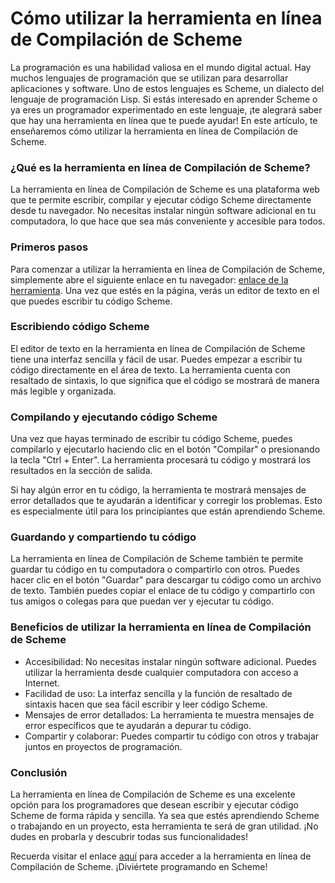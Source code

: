 Cómo utilizar la herramienta en línea de Compilación de Scheme
==============================================================

La programación es una habilidad valiosa en el mundo digital actual. Hay muchos lenguajes de programación que se utilizan para desarrollar aplicaciones y software. Uno de estos lenguajes es Scheme, un dialecto del lenguaje de programación Lisp. Si estás interesado en aprender Scheme o ya eres un programador experimentado en este lenguaje, ¡te alegrará saber que hay una herramienta en línea que te puede ayudar! En este artículo, te enseñaremos cómo utilizar la herramienta en línea de Compilación de Scheme.

### ¿Qué es la herramienta en línea de Compilación de Scheme?

La herramienta en línea de Compilación de Scheme es una plataforma web que te permite escribir, compilar y ejecutar código Scheme directamente desde tu navegador. No necesitas instalar ningún software adicional en tu computadora, lo que hace que sea más conveniente y accesible para todos.

### Primeros pasos

Para comenzar a utilizar la herramienta en línea de Compilación de Scheme, simplemente abre el siguiente enlace en tu navegador: [enlace de la herramienta](https://www.onlinecalculatorsfree.com/es/tools/compile-scheme-online.html). Una vez que estés en la página, verás un editor de texto en el que puedes escribir tu código Scheme.

### Escribiendo código Scheme

El editor de texto en la herramienta en línea de Compilación de Scheme tiene una interfaz sencilla y fácil de usar. Puedes empezar a escribir tu código directamente en el área de texto. La herramienta cuenta con resaltado de sintaxis, lo que significa que el código se mostrará de manera más legible y organizada.

### Compilando y ejecutando código Scheme

Una vez que hayas terminado de escribir tu código Scheme, puedes compilarlo y ejecutarlo haciendo clic en el botón "Compilar" o presionando la tecla "Ctrl + Enter". La herramienta procesará tu código y mostrará los resultados en la sección de salida.

Si hay algún error en tu código, la herramienta te mostrará mensajes de error detallados que te ayudarán a identificar y corregir los problemas. Esto es especialmente útil para los principiantes que están aprendiendo Scheme.

### Guardando y compartiendo tu código

La herramienta en línea de Compilación de Scheme también te permite guardar tu código en tu computadora o compartirlo con otros. Puedes hacer clic en el botón "Guardar" para descargar tu código como un archivo de texto. También puedes copiar el enlace de tu código y compartirlo con tus amigos o colegas para que puedan ver y ejecutar tu código.

### Beneficios de utilizar la herramienta en línea de Compilación de Scheme

- Accesibilidad: No necesitas instalar ningún software adicional. Puedes utilizar la herramienta desde cualquier computadora con acceso a Internet.
- Facilidad de uso: La interfaz sencilla y la función de resaltado de sintaxis hacen que sea fácil escribir y leer código Scheme.
- Mensajes de error detallados: La herramienta te muestra mensajes de error específicos que te ayudarán a depurar tu código.
- Compartir y colaborar: Puedes compartir tu código con otros y trabajar juntos en proyectos de programación.

### Conclusión

La herramienta en línea de Compilación de Scheme es una excelente opción para los programadores que desean escribir y ejecutar código Scheme de forma rápida y sencilla. Ya sea que estés aprendiendo Scheme o trabajando en un proyecto, esta herramienta te será de gran utilidad. ¡No dudes en probarla y descubrir todas sus funcionalidades!

Recuerda visitar el enlace [aquí](https://www.onlinecalculatorsfree.com/es/tools/compile-scheme-online.html) para acceder a la herramienta en línea de Compilación de Scheme. ¡Diviértete programando en Scheme!